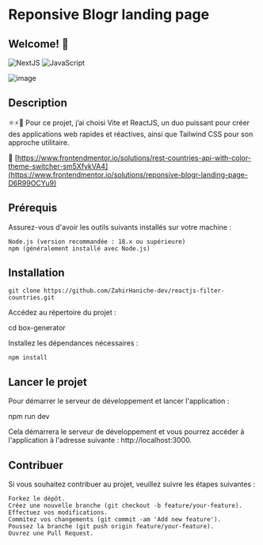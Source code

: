 # Reponsive Blogr landing page


## Welcome! 👋

![NextJS](https://img.shields.io/badge/next.js-%23000000.svg?style=for-the-badge&logo=next.js&logoColor=white)
![JavaScript](https://img.shields.io/badge/javascript-%23323330.svg?style=for-the-badge&logo=javascript&logoColor=%23F7DF1E)


![image](https://github.com/user-attachments/assets/e63edc15-8521-4367-880d-3f75a60d42f9)



## Description

 ⚛️⚡🎨 Pour ce projet, j’ai choisi Vite et ReactJS, un duo puissant pour créer des applications web rapides et réactives, ainsi que Tailwind CSS pour son approche utilitaire.

🚀 [https://www.frontendmentor.io/solutions/rest-countries-api-with-color-theme-switcher-sm5XfykVA4](https://www.frontendmentor.io/solutions/reponsive-blogr-landing-page-D6R99OCYu9)

## Prérequis

Assurez-vous d'avoir les outils suivants installés sur votre machine :

    Node.js (version recommandée : 18.x ou supérieure)
    npm (généralement installé avec Node.js)

## Installation

    git clone https://github.com/ZahirHaniche-dev/reactjs-filter-countries.git


Accédez au répertoire du projet :

cd box-generator

Installez les dépendances nécessaires :

    npm install

## Lancer le projet

Pour démarrer le serveur de développement et lancer l'application :


npm run dev

Cela démarrera le serveur de développement et vous pourrez accéder à l'application à l'adresse suivante : http://localhost:3000.


## Contribuer

Si vous souhaitez contribuer au projet, veuillez suivre les étapes suivantes :

    Forkez le dépôt.
    Créez une nouvelle branche (git checkout -b feature/your-feature).
    Effectuez vos modifications.
    Commitez vos changements (git commit -am 'Add new feature').
    Poussez la branche (git push origin feature/your-feature).
    Ouvrez une Pull Request.


